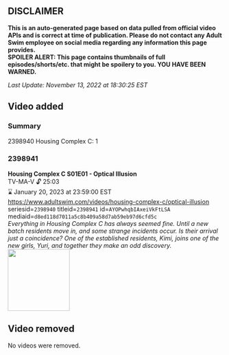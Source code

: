 ## DISCLAIMER
**This is an auto-generated page based on data pulled from official video APIs and is correct at time of publication. Please do not contact any Adult Swim employee on social media regarding any information this page provides.**  
**SPOILER ALERT: This page contains thumbnails of full episodes/shorts/etc. that might be spoilery to you. YOU HAVE BEEN WARNED.**  

_Last Update: November 13, 2022 at 18:30:25 EST_
## Video added
### Summary
2398940 Housing Complex C: 1  
### 2398941
**Housing Complex C S01E01 - Optical Illusion**  
TV-MA-V 🔓 25:03  
⌛ January 20, 2023 at 23:59:00 EST  
https://www.adultswim.com/videos/housing-complex-c/optical-illusion  
seriesid=`2398940` titleid=`2398941` id=`AYOPwhqbIAxeiVkFtLSA` mediaid=`d8ed118d7011a5c8b409a58d7ab59eb97d6cfd5c`  
_Everything in Housing Complex C has always seemed fine. Until a new batch residents move in, and some strange incidents occur. Is their arrival just a coincidence? One of the established residents, Kimi, joins one of the new girls, Yuri, and together they make an odd discovery._  
<a href="https://media.cdn.adultswim.com/uploads/20220930/thumbnails/2_229301456195-HousingComplexC101OpticalIllusion-min.png"><img src="https://media.cdn.adultswim.com/uploads/20220930/thumbnails/2_229301456195-HousingComplexC101OpticalIllusion-min.png" height="144px" /></a>
## Video removed
No videos were removed.  
